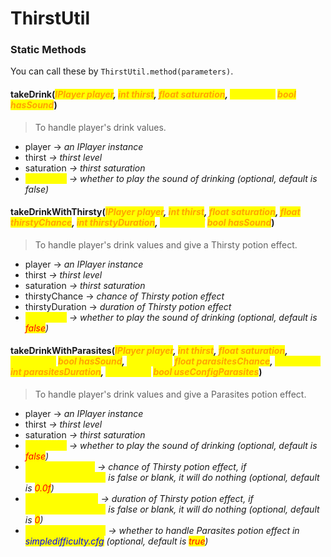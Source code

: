 # ThirstUtil

### Static Methods

You can call these by `ThirstUtil.method(parameters)`.

#### takeDrink(_<mark style="color:orange;">IPlayer player</mark>, <mark style="color:orange;">int thirst</mark>, <mark style="color:orange;">float saturation</mark>, <mark style="color:yellow;">@Optional</mark> <mark style="color:orange;">bool hasSound</mark>_)

> To handle player's drink values.

* player -> _an IPlayer instance_
* thirst _-> thirst level_
* saturation _-> thirst saturation_
* <mark style="color:yellow;">hasSound</mark> _-> whether to play the sound of drinking (optional, default is false)_

#### takeDrinkWithThirsty(_<mark style="color:orange;">IPlayer player</mark>, <mark style="color:orange;">int thirst</mark>, <mark style="color:orange;">float saturation</mark>, <mark style="color:orange;">float thirstyChance</mark>, <mark style="color:orange;">int thirstyDuration</mark>, <mark style="color:yellow;">@Optional</mark>_ _<mark style="color:orange;">bool hasSound</mark>_)

> To handle player's drink values and give a Thirsty potion effect.

* player -> _an IPlayer instance_
* thirst _-> thirst level_
* saturation _-> thirst saturation_
* thirstyChance -> _chance of Thirsty potion effect_
* thirstyDuration -> _duration of Thirsty potion effect_
* <mark style="color:yellow;">hasSound</mark> _-> whether to play the sound of drinking (optional, default is <mark style="color:red;">false</mark>)_

#### takeDrinkWithParasites(_<mark style="color:orange;">IPlayer player</mark>, <mark style="color:orange;">int thirst</mark>, <mark style="color:orange;">float saturation</mark>, <mark style="color:yellow;">@Optional</mark>_ _<mark style="color:orange;">bool hasSound</mark>, <mark style="color:yellow;">@Optional</mark>_ _<mark style="color:orange;">float parasitesChance</mark>, <mark style="color:yellow;">@Optional</mark>_ _<mark style="color:orange;">int parasitesDuration</mark>, <mark style="color:yellow;">@Optional</mark>_ _<mark style="color:orange;">bool useConfigParasites</mark>_)

> To handle player's drink values and give a Parasites potion effect.

* player -> _an IPlayer instance_
* thirst _-> thirst level_
* saturation _-> thirst saturation_
* <mark style="color:yellow;">hasSound</mark> _-> whether to play the sound of drinking (optional, default is <mark style="color:red;">false</mark>)_
* <mark style="color:yellow;">parasitesChance</mark> _-> chance of Thirsty potion effect, if_ <mark style="color:yellow;">useConfigParasites</mark> _is false or blank, it will do nothing (optional, default is <mark style="color:red;">0.0f</mark>)_
* <mark style="color:yellow;">parasitesDuration</mark> _-> duration of Thirsty potion effect, if_ <mark style="color:yellow;">useConfigParasites</mark> _is false or blank, it will do nothing  (optional, default is <mark style="color:red;">0</mark>)_
* <mark style="color:yellow;">useConfigParasites</mark> _-> whether to handle Parasites potion effect in <mark style="color:blue;">simpledifficulty.cfg</mark> (optional, default is <mark style="color:red;">true</mark>)_

